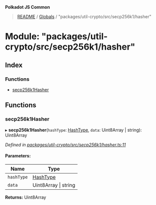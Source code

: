 **Polkadot JS Common**

> [README](../README.md) / [Globals](../globals.md) / "packages/util-crypto/src/secp256k1/hasher"

# Module: "packages/util-crypto/src/secp256k1/hasher"

## Index

### Functions

* [secp256k1Hasher](_packages_util_crypto_src_secp256k1_hasher_.md#secp256k1hasher)

## Functions

### secp256k1Hasher

▸ **secp256k1Hasher**(`hashType`: [HashType](_packages_util_crypto_src_secp256k1_types_.md#hashtype), `data`: Uint8Array \| string): Uint8Array

*Defined in [packages/util-crypto/src/secp256k1/hasher.ts:11](https://github.com/polkadot-js/common/blob/ce964d2f/packages/util-crypto/src/secp256k1/hasher.ts#L11)*

#### Parameters:

Name | Type |
------ | ------ |
`hashType` | [HashType](_packages_util_crypto_src_secp256k1_types_.md#hashtype) |
`data` | Uint8Array \| string |

**Returns:** Uint8Array
